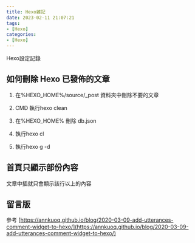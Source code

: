 ```yaml
---
title: Hexo雜記
date: 2023-02-11 21:07:21
tags:
- [Hexo]
categories:
- [Hexo]
---
```


Hexo設定記錄

<!--more-->

## 如何刪除 Hexo 已發佈的文章

1. 在%HEXO_HOME%/source/_post 資料夾中刪除不要的文章

2. CMD 執行hexo clean

3. 在%HEXO_HOME% 刪除 db.json

4. 執行hexo cl

5. 執行hexo g -d





## 首頁只顯示部份內容

文章中插<!--more-->就只會顯示該行以上的內容





## 留言版

參考 [https://annkuoq.github.io/blog/2020-03-09-add-utterances-comment-widget-to-hexo/](https://annkuoq.github.io/blog/2020-03-09-add-utterances-comment-widget-to-hexo/)

